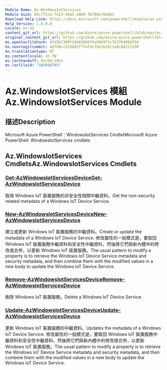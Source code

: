 ```yaml
---
Module Name: Az.WindowsIotServices
Module Guid: d5c7f2ce-fe23-49d5-a869-fb780e78a663
Download Help Link: https://docs.microsoft.com/powershell/module/az.windowsiotservices
Help Version: 1.0.0.0
Locale: en-US
content_git_url: https://github.com/Azure/azure-powershell/blob/master/src/WindowsIotServices/help/Az.WindowsIotServices.md
original_content_git_url: https://github.com/Azure/azure-powershell/blob/master/src/WindowsIotServices/help/Az.WindowsIotServices.md
ms.openlocfilehash: 4fd367389f18483666f0a9909f1c7637648687d4
ms.sourcegitcommit: 4dfb0cc533b83f77afdcfbe2618c1e6c8d221330
ms.translationtype: MT
ms.contentlocale: zh-TW
ms.lasthandoff: 03/04/2021
ms.locfileid: "101916793"
---
```

# <span data-ttu-id="2c5e7-101">Az.WindowsIotServices 模組</span><span class="sxs-lookup"><span data-stu-id="2c5e7-101">Az.WindowsIotServices Module</span></span>
## <span data-ttu-id="2c5e7-102">描述</span><span class="sxs-lookup"><span data-stu-id="2c5e7-102">Description</span></span>
<span data-ttu-id="2c5e7-103">Microsoft Azure PowerShell：WindowsIotServices Cmdlet</span><span class="sxs-lookup"><span data-stu-id="2c5e7-103">Microsoft Azure PowerShell: WindowsIotServices cmdlets</span></span>

## <span data-ttu-id="2c5e7-104">Az.WindowsIotServices Cmdlets</span><span class="sxs-lookup"><span data-stu-id="2c5e7-104">Az.WindowsIotServices Cmdlets</span></span>
### [<span data-ttu-id="2c5e7-105">Get-AzWindowsIotServicesDevice</span><span class="sxs-lookup"><span data-stu-id="2c5e7-105">Get-AzWindowsIotServicesDevice</span></span>](Get-AzWindowsIotServicesDevice.md)
<span data-ttu-id="2c5e7-106">取得 Windows IoT 裝置服務的非安全性相關中繼資料。</span><span class="sxs-lookup"><span data-stu-id="2c5e7-106">Get the non-security related metadata of a Windows IoT Device Service.</span></span>

### [<span data-ttu-id="2c5e7-107">New-AzWindowsIotServicesDevice</span><span class="sxs-lookup"><span data-stu-id="2c5e7-107">New-AzWindowsIotServicesDevice</span></span>](New-AzWindowsIotServicesDevice.md)
<span data-ttu-id="2c5e7-108">建立或更新 Windows IoT 裝置服務的中繼資料。</span><span class="sxs-lookup"><span data-stu-id="2c5e7-108">Create or update the metadata of a Windows IoT Device Service.</span></span>
<span data-ttu-id="2c5e7-109">修改屬性的一般模式是，要取回 Windows IoT 裝置服務中繼資料和安全性中繼資料，然後將它們與新內體中的修改值合併，以更新 Windows IoT 裝置服務。</span><span class="sxs-lookup"><span data-stu-id="2c5e7-109">The usual pattern to modify a property is to retrieve the Windows IoT Device Service metadata and security metadata, and then combine them with the modified values in a new body to update the Windows IoT Device Service.</span></span>

### [<span data-ttu-id="2c5e7-110">Remove-AzWindowsIotServicesDevice</span><span class="sxs-lookup"><span data-stu-id="2c5e7-110">Remove-AzWindowsIotServicesDevice</span></span>](Remove-AzWindowsIotServicesDevice.md)
<span data-ttu-id="2c5e7-111">刪除 Windows IoT 裝置服務。</span><span class="sxs-lookup"><span data-stu-id="2c5e7-111">Delete a Windows IoT Device Service.</span></span>

### [<span data-ttu-id="2c5e7-112">Update-AzWindowsIotServicesDevice</span><span class="sxs-lookup"><span data-stu-id="2c5e7-112">Update-AzWindowsIotServicesDevice</span></span>](Update-AzWindowsIotServicesDevice.md)
<span data-ttu-id="2c5e7-113">更新 Windows IoT 裝置服務的中繼資料。</span><span class="sxs-lookup"><span data-stu-id="2c5e7-113">Updates the metadata of a Windows IoT Device Service.</span></span>
<span data-ttu-id="2c5e7-114">修改屬性的一般模式是，要取回 Windows IoT 裝置服務中繼資料和安全性中繼資料，然後將它們與新內體中的修改值合併，以更新 Windows IoT 裝置服務。</span><span class="sxs-lookup"><span data-stu-id="2c5e7-114">The usual pattern to modify a property is to retrieve the Windows IoT Device Service metadata and security metadata, and then combine them with the modified values in a new body to update the Windows IoT Device Service.</span></span>

